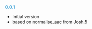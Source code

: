 
**<span style="color:#56adda">0.0.1</span>**
- Initial version
- based on normalise_aac from Josh.5
